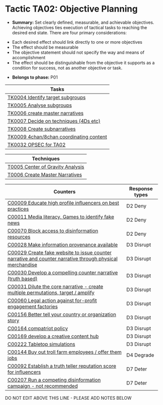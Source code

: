 # Tactic TA02: Objective Planning

* **Summary:** Set clearly defined, measurable, and achievable objectives. Achieving objectives ties execution of tactical tasks to reaching the desired end state. There are four primary considerations:
- Each desired effect should link directly to one or more objectives
- The effect should be measurable
- The objective statement should not specify the way and means of accomplishment
- The effect should be distinguishable from the objective it supports as a condition for success, not as another objective or task.

* **Belongs to phase:** P01



| Tasks |
| ----- |
| [TK0004 Identify target subgroups](../tasks/TK0004.md) |
| [TK0005 Analyse subgroups](../tasks/TK0005.md) |
| [TK0006 create master narratives](../tasks/TK0006.md) |
| [TK0007 Decide on techniques (4Ds etc)](../tasks/TK0007.md) |
| [TK0008 Create subnarratives](../tasks/TK0008.md) |
| [TK0009 4chan/8chan coordinating content](../tasks/TK0009.md) |
| [TK0032 OPSEC for TA02](../tasks/TK0032.md) |



| Techniques |
| ---------- |
| [T0005 Center of Gravity Analysis](../techniques/T0005.md) |
| [T0006 Create Master Narratives](../techniques/T0006.md) |



| Counters | Response types |
| -------- | -------------- |
| [C00009 Educate high profile influencers on best practices](../counters/C00009.md) | D2 Deny |
| [C00011 Media literacy. Games to identify fake news](../counters/C00011.md) | D2 Deny |
| [C00070 Block access to disinformation resources](../counters/C00070.md) | D2 Deny |
| [C00028 Make information provenance available](../counters/C00028.md) | D3 Disrupt |
| [C00029 Create fake website to issue counter narrative and counter narrative through physical merchandise](../counters/C00029.md) | D3 Disrupt |
| [C00030 Develop a compelling counter narrative (truth based)](../counters/C00030.md) | D3 Disrupt |
| [C00031 Dilute the core narrative - create multiple permutations, target / amplify](../counters/C00031.md) | D3 Disrupt |
| [C00060 Legal action against for-profit engagement factories](../counters/C00060.md) | D3 Disrupt |
| [C00156 Better tell your country or organization story](../counters/C00156.md) | D3 Disrupt |
| [C00164 compatriot policy](../counters/C00164.md) | D3 Disrupt |
| [C00169 develop a creative content hub](../counters/C00169.md) | D3 Disrupt |
| [C00222 Tabletop simulations](../counters/C00222.md) | D3 Disrupt |
| [C00144 Buy out troll farm employees / offer them jobs](../counters/C00144.md) | D4 Degrade |
| [C00092 Establish a truth teller reputation score for influencers](../counters/C00092.md) | D7 Deter |
| [C00207 Run a competing disinformation campaign - not recommended](../counters/C00207.md) | D7 Deter |


DO NOT EDIT ABOVE THIS LINE - PLEASE ADD NOTES BELOW